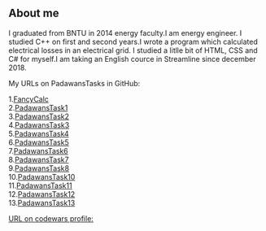 ## About me

I graduated from BNTU in 2014 energy faculty.I am energy engineer. I studied C++ on first and second years.I wrote a program which calculated electrical losses in an electrical grid. I studied a litlle bit of HTML, CSS and C# for myself.I am taking an English cource in Streamline since december 2018.

My URLs on PadawansTasks in GitHub:

1.<a href="https://github.com/andrulet/FancyCalc">FancyCalc</a><br>
2.<a href="https://github.com/andrulet/PadawansTask1">PadawansTask1</a><br>
3.<a href="https://github.com/andrulet/PadawansTask2">PadawansTask2</a><br>
4.<a href="https://github.com/andrulet/PadawansTask3">PadawansTask3</a><br>
5.<a href="https://github.com/andrulet/PadawansTask4">PadawansTask4</a><br>
6.<a href="https://github.com/andrulet/PadawansTask5">PadawansTask5</a><br>
7.<a href="https://github.com/andrulet/PadawansTask6">PadawansTask6</a><br>
8.<a href="https://github.com/andrulet/PadawansTask7">PadawansTask7</a><br>
9.<a href="https://github.com/andrulet/PadawansTask8">PadawansTask8</a><br>
10.<a href="https://github.com/andrulet/PadawansTask10">PadawansTask10</a><br>
11.<a href="https://github.com/andrulet/PadawansTask11">PadawansTask11</a><br>
12.<a href="https://github.com/andrulet/PadawansTask12">PadawansTask12</a><br>
13.<a href="https://github.com/andrulet/PadawansTask13">PadawansTask13</a><br>

<a href="https://www.codewars.com/users/andrulet">URL on codewars profile:</a>
